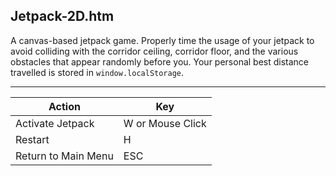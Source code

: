 Jetpack-2D.htm
--------------

A canvas-based jetpack game. Properly time the usage of your jetpack to avoid colliding with the corridor ceiling, corridor floor, and the various obstacles that appear randomly before you. Your personal best distance travelled is stored in `window.localStorage`.

---

Action              | Key
--------------------|-----------------
Activate Jetpack    | W or Mouse Click
Restart             | H
Return to Main Menu | ESC
